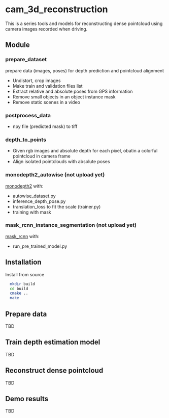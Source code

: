 # cam_3d_reconstruction

This is a series tools and models for reconstructing dense pointcloud using camera images recorded when driving.

## Module
### prepare_dataset
prepare data (images, poses) for depth prediction and pointcloud alignment
* Undistort, crop images
* Make train and validation files list
* Extract relative and absolute poses from GPS information
* Remove small objects in an object instance mask
* Remove static scenes in a video

### postprocess_data
* npy file (predicted mask) to tiff

### depth_to_points
* Given rgb images and absolute depth for each pixel, obatin a colorful pointcloud in camera frame
* Align isolated pointclouds with absolute poses 

### monodepth2_autowise (not upload yet)
[monodepth2](https://github.com/nianticlabs/monodepth2) with:
* autowise_dataset.py
* inference_depth_pose.py
* translation_loss to fit the scale (trainer.py)
* training with mask

### mask_rcnn_instance_segmentation (not upload yet)
[mask_rcnn](https://github.com/matterport/Mask_RCNN) with:
* run_pre_trained_model.py

## Installation

Install from source

```bash
  mkdir build
  cd build
  cmake ..
  make
```

## Prepare data
TBD

## Train depth estimation model
TBD

## Reconstruct dense pointcloud
TBD

## Demo results
TBD